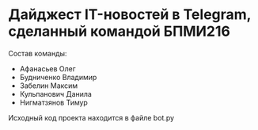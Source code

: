 # Дайджест IT-новостей в Telegram, сделанный командой БПМИ216
Состав команды:
- Афанасьев Олег
- Будниченко Владимир
- Забелин Максим
- Кульпанович Данила
- Нигматзянов Тимур

Исходный код проекта находится в файле bot.py
